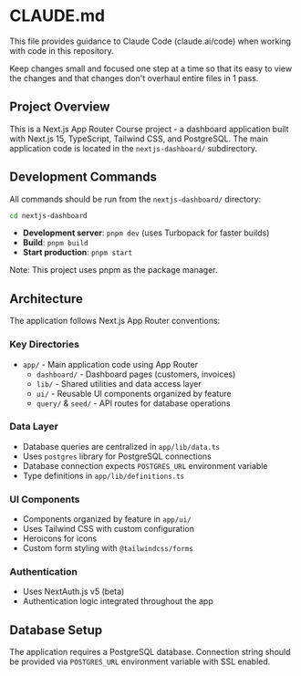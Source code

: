 # CLAUDE.md

This file provides guidance to Claude Code (claude.ai/code) when working with code in this repository.

Keep changes small and focused one step at a time so that its easy to view the changes and that changes don't overhaul entire files in 1 pass.

## Project Overview

This is a Next.js App Router Course project - a dashboard application built with Next.js 15, TypeScript, Tailwind CSS, and PostgreSQL. The main application code is located in the `nextjs-dashboard/` subdirectory.

## Development Commands

All commands should be run from the `nextjs-dashboard/` directory:

```bash
cd nextjs-dashboard
```

- **Development server**: `pnpm dev` (uses Turbopack for faster builds)
- **Build**: `pnpm build`
- **Start production**: `pnpm start`

Note: This project uses pnpm as the package manager.

## Architecture

The application follows Next.js App Router conventions:

### Key Directories
- `app/` - Main application code using App Router
  - `dashboard/` - Dashboard pages (customers, invoices)
  - `lib/` - Shared utilities and data access layer
  - `ui/` - Reusable UI components organized by feature
  - `query/` & `seed/` - API routes for database operations

### Data Layer
- Database queries are centralized in `app/lib/data.ts`
- Uses `postgres` library for PostgreSQL connections
- Database connection expects `POSTGRES_URL` environment variable
- Type definitions in `app/lib/definitions.ts`

### UI Components
- Components organized by feature in `app/ui/`
- Uses Tailwind CSS with custom configuration
- Heroicons for icons
- Custom form styling with `@tailwindcss/forms`

### Authentication
- Uses NextAuth.js v5 (beta)
- Authentication logic integrated throughout the app

## Database Setup
The application requires a PostgreSQL database. Connection string should be provided via `POSTGRES_URL` environment variable with SSL enabled.